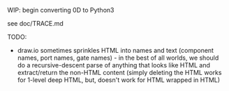 WIP: begin converting 0D to Python3

see doc/TRACE.md

TODO:
- draw.io sometimes sprinkles HTML into names and text (component names, port names, gate names) - in the best of all worlds, we should do a recursive-descent parse of anything that looks like HTML and extract/return the non-HTML content (simply deleting the HTML works for 1-level deep HTML, but, doesn't work for HTML wrapped in HTML)

